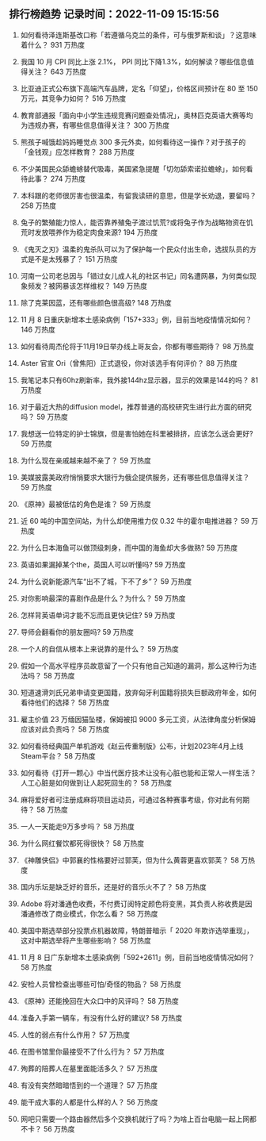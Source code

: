 
## 排行榜趋势 记录时间：2022-11-09 15:15:56
  
  1. 如何看待泽连斯基改口称「若遵循乌克兰的条件，可与俄罗斯和谈」？这意味着什么？ 931 万热度
    
  2. 我国 10 月 CPI 同比上涨 2.1%， PPI 同比下降1.3%，如何解读？哪些信息值得关注？ 643 万热度
    
  3. 比亚迪正式公布旗下高端汽车品牌，定名「仰望」，价格区间预计在 80 至 150 万元，其竞争力如何？ 516 万热度
    
  4. 教育部通报「面向中小学生违规竞赛问题查处情况」，奥林匹克英语大赛等均为违规办赛，有哪些信息值得关注？ 300 万热度
    
  5. 熊孩子喊饿趁妈妈睡觉点 300 多元外卖，如何看待这一操作？对于孩子的「金钱观」应怎样教育？ 288 万热度
    
  6. 不少美国民众舔蟾蜍替代吸毒，美国紧急提醒「切勿舔索诺拉蟾蜍」，如何看待此事？ 274 万热度
    
  7. 本科跟的老师很厉害也很温柔，有留我读研的意思，但是学长劝退，要留吗？ 258 万热度
    
  8. 兔子的繁殖能力惊人，能否靠养殖兔子渡过饥荒?或将兔子作为战略物资在饥荒时发放喂养作为稳定肉食来源? 194 万热度
    
  9. 《鬼灭之刃》温柔的鬼杀队可以为了保护每一个民众付出生命，选拔队员的方式是不是太残暴了？ 151 万热度
    
  10. 河南一公司老总因与「错过女儿成人礼的社区书记」同名遭网暴，为何类似现象频发？被网暴该怎样维权？ 149 万热度
    
  11. 除了克莱因蓝，还有哪些颜色很高级? 148 万热度
    
  12. 11 月 8 日重庆新增本土感染病例「157+333」例，目前当地疫情情况如何？ 146 万热度
    
  13. 如何看待周杰伦将于11月19日举办线上哥友会，你都有哪些期待？ 98 万热度
    
  14. Aster 官宣 Ori（曾焦阳）正式退役，你对该选手有何评价？ 88 万热度
    
  15. 我笔记本只有60hz刷新率，我外接144hz显示器，显示的效果是144的吗？ 81 万热度
    
  16. 对于最近大热的diffusion model，推荐普通的高校研究生进行此方面的研究吗？ 59 万热度
    
  17. 我想送一位特定的护士锦旗，但是害怕她在科里被排挤，应该怎么送会更好? 59 万热度
    
  18. 为什么现在亲戚越来越不亲了？ 59 万热度
    
  19. 美媒披露美政府悄悄要求大银行为俄企提供服务，还有哪些信息值得关注？ 59 万热度
    
  20. 《原神》最被低估的角色是谁？ 59 万热度
    
  21. 近 60  吨的中国空间站，为什么却使用推力仅  0.32 牛的霍尔电推进器？ 59 万热度
    
  22. 为什么日本海鱼可以做顶级刺身，而中国的海鱼却大多做熟? 59 万热度
    
  23. 英语如果漏掉某个the，英国人可以听懂吗? 59 万热度
    
  24. 为什么说新能源汽车“出不了城，下不了乡”？ 59 万热度
    
  25. 对你影响最深的喜剧作品是什么？为什么？ 59 万热度
    
  26. 怎样背英语单词才能不忘而且更快记住? 59 万热度
    
  27. 导师会翻看你的朋友圈吗? 59 万热度
    
  28. 一个人的自信从根本上来说靠的是什么？ 59 万热度
    
  29. 假如一个高水平程序员故意留了一个只有他自己知道的漏洞，那么这种行为违法吗？ 58 万热度
    
  30. 短道速滑刘氏兄弟申请变更国籍，放弃匈牙利国籍将损失巨额政府年金，如何看待他们的选择？ 58 万热度
    
  31. 雇主价值 23 万缅因猫坠楼，保姆被扣 9000 多元工资，从法律角度分析保姆应该对此负责吗？ 58 万热度
    
  32. 如何看待经典国产单机游戏《赵云传重制版》公布，计划2023年4月上线Steam平台？ 58 万热度
    
  33. 如何看待《打开一颗心》中当代医疗技术让没有心脏也能和正常人一样生活？人工心脏是如何做到让人起死回生的？ 58 万热度
    
  34. 麻将爱好者可注册成麻将项目运动员，可通过各种赛事考级，你对此有何期待？ 58 万热度
    
  35. 一人一天能走9万多步吗？ 58 万热度
    
  36. 为什么网红餐饮都死得很快？ 58 万热度
    
  37. 《神雕侠侣》中郭襄的性格要好过郭芙，但为什么黄蓉更喜欢郭芙？ 58 万热度
    
  38. 国内乐坛是缺乏好的音乐，还是好的音乐火不了？ 58 万热度
    
  39. Adobe 将对潘通色收费，不付费订阅特定颜色将变黑，其负责人称收费是因潘通修改了商业模式，你怎么看？ 58 万热度
    
  40. 美国中期选举部分投票点机器故障，特朗普暗示「 2020 年欺诈选举重现」，这对中期选举将产生哪些影响？ 58 万热度
    
  41. 11 月 8 日广东新增本土感染病例「592+2611」例，目前当地疫情情况如何？ 58 万热度
    
  42. 安检人员曾检查出哪些可怕/奇怪的物品？ 58 万热度
    
  43. 《原神》还能挽回在大众口中的风评吗？ 58 万热度
    
  44. 准备入手第一辆车，有没有什么好的建议? 58 万热度
    
  45. 人性的弱点有什么作用？ 57 万热度
    
  46. 在图书馆里你最接受不了什么行为？ 57 万热度
    
  47. 殉葬的陪葬人在墓里面能活多久？ 57 万热度
    
  48. 有没有突然暗暗悟到的一个道理？ 57 万热度
    
  49. 能干成大事的人都是什么样的人？ 56 万热度
    
  50. 网吧只需要一个路由器然后多个交换机就行了吗？为啥上百台电脑一起上网都不卡？ 56 万热度
    